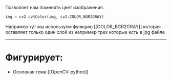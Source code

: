 Позволяет нам поменять цвет изображения. 

```python
img = cv2.cvtColor(img, cv2.COLOR_BGR2GRAY)
```

Например тут мы используем функцию [[COLOR_BGR2GRAY]] которая оставляет только один слой из например трех которые есть в jpg файле 

---
# Фигурирует:
*  Основная тема [[OpenCV-python]]